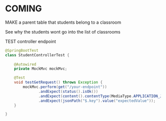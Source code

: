 # COMING 

MAKE a parent table that students belong to a classroom

See why the students wont go into the list of classrooms 

TEST controller endpoint


```` java
@SpringBootTest
class StudentControllerTest {
    
    @Autowired
    private MockMvc mockMvc;

    @Test
    void testGetRequest() throws Exception {
        mockMvc.perform(get("/your-endpoint"))
               .andExpect(status().isOk())
               .andExpect(content().contentType(MediaType.APPLICATION_JSON))
               .andExpect(jsonPath("$.key").value("expectedValue"));
    }

}

````

